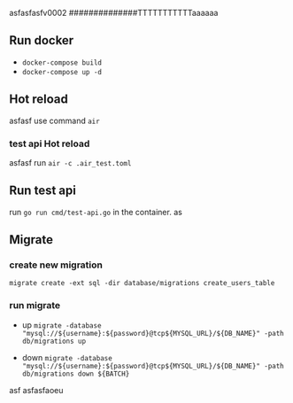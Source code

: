 asfasfasfv0002
##############TTTTTTTTTTTaaaaaa
## Run docker

* `docker-compose build`
* `docker-compose up -d`

## Hot reload
asfasf
use command `air`

### test api Hot reload

asfasf
run `air -c .air_test.toml`

## Run test api

run `go run cmd/test-api.go` in the container.
as
## Migrate

### create new migration

`migrate create -ext sql -dir database/migrations create_users_table`

### run migrate
- up
`migrate -database "mysql://${username}:${password}@tcp${MYSQL_URL}/${DB_NAME}" -path db/migrations up`


- down
`migrate -database "mysql://${username}:${password}@tcp${MYSQL_URL}/${DB_NAME}" -path db/migrations down ${BATCH}`


asf
asfasfaoeu